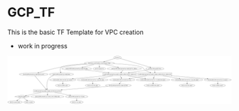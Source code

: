 # GCP_TF
This is the basic TF Template for VPC creation 

- work in progress

![pic](https://raw.githubusercontent.com/kgyebnar/GCP_TF/master/graph.png)
